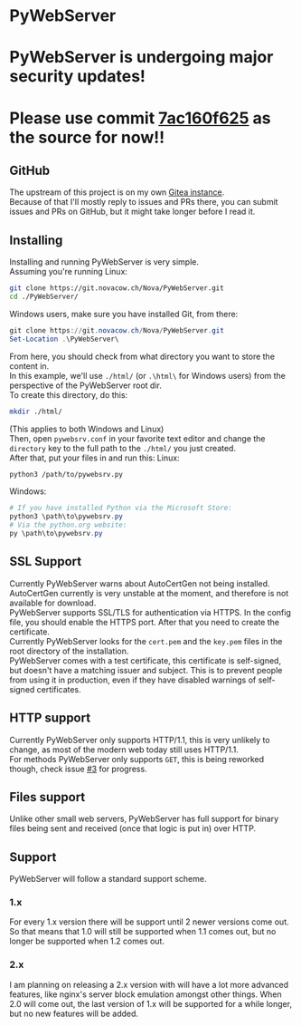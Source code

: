 # PyWebServer

# PyWebServer is undergoing major security updates!
# Please use commit [7ac160f625](https://git.novacow.ch/Nova/PyWebServer/src/commit/7ac160f6259e637c2337a672e56f105f4cdd2d2a) as the source for now!!

## GitHub
The upstream of this project is on my own [Gitea instance](https://git.novacow.ch/Nova/PyWebServer/).  
Because of that I'll mostly reply to issues and PRs there, you can submit issues and PRs on GitHub, but it might take longer before I read it.

## Installing
Installing and running PyWebServer is very simple.  
Assuming you're running Linux:
```bash
git clone https://git.novacow.ch/Nova/PyWebServer.git
cd ./PyWebServer/
```
Windows users, make sure you have installed Git, from there:
```powershell
git clone https://git.novacow.ch/Nova/PyWebServer.git
Set-Location .\PyWebServer\
```
From here, you should check from what directory you want to store the content in.  
In this example, we'll use `./html/` (or `.\html\` for Windows users) from the perspective of the PyWebServer root dir.  
To create this directory, do this:
```bash
mkdir ./html/
```
(This applies to both Windows and Linux)  
Then, open `pywebsrv.conf` in your favorite text editor and change the `directory` key to the full path to the `./html/` you just created.  
After that, put your files in and run this:
Linux:
```bash
python3 /path/to/pywebsrv.py
```
Windows:
```powershell
# If you have installed Python via the Microsoft Store:
python3 \path\to\pywebsrv.py
# Via the python.org website:
py \path\to\pywebsrv.py
```

## SSL Support
Currently PyWebServer warns about AutoCertGen not being installed. AutoCertGen currently is very unstable at the moment, and therefore is not available for download.  
PyWebServer supports SSL/TLS for authentication via HTTPS. In the config file, you should enable the HTTPS port. After that you need to create the certificate.  
Currently PyWebServer looks for the `cert.pem` and the `key.pem` files in the root directory of the installation.  
PyWebServer comes with a test certificate, this certificate is self-signed, but doesn't have a matching issuer and subject. This is to prevent people from using it in production, even if they have disabled warnings of self-signed certificates.  

## HTTP support
Currently PyWebServer only supports HTTP/1.1, this is very unlikely to change, as most of the modern web today still uses HTTP/1.1.  
For methods PyWebServer only supports `GET`, this is being reworked though, check issue [#3](https://git.novacow.ch/Nova/PyWebServer/issues/3) for progress.

## Files support
Unlike other small web servers, PyWebServer has full support for binary files being sent and received (once that logic is put in) over HTTP.

## Support
PyWebServer will follow a standard support scheme.
### 1.x
For every 1.x version there will be support until 2 newer versions come out.
So that means that 1.0 will still be supported when 1.1 comes out, but no longer be supported when 1.2 comes out.
### 2.x
I am planning on releasing a 2.x version with will have a lot more advanced features, like nginx's server block emulation amongst other things.
When 2.0 will come out, the last version of 1.x will be supported for a while longer, but no new features will be added.
